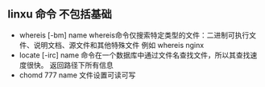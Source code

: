 ## linxu 命令 不包括基础
* whereis [-bm] name whereis命令仅搜索特定类型的文件：二进制可执行文件、说明文档、源文件和其他特殊文件 例如 whereis nginx
* locate [-irc] name 命令在一个数据库中通过文件名查找文件，所以其查找速度很快。 返回路径下所有信息
* chomd 777 name 文件设置可读可写
